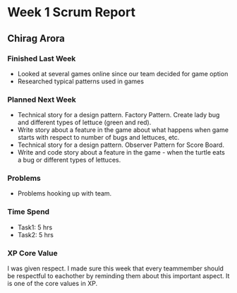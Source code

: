 # Week 1 Scrum Report 

## Chirag Arora

### Finished Last Week 
- Looked at several games online since our team decided for game option 
- Researched typical patterns used in games

### Planned Next Week 
- Technical story for a design pattern. Factory Pattern. Create lady bug and different types of lettuce (green and red).
- Write story about a feature in the game about what happens when game starts with respect to number of bugs and lettuces, etc.
- Technical story for a design pattern. Observer Pattern for Score Board.
- Write and code story about a feature in the game - when the turtle eats a bug or different types of lettuces.

### Problems

- Problems hooking up with team.

### Time Spend

- Task1: 5 hrs
- Task2: 5 hrs 

### XP Core Value

I was given respect. I made sure this week that every teammember should be 
respectful to eachother by reminding them about this important aspect.
It is one of the core values in XP.